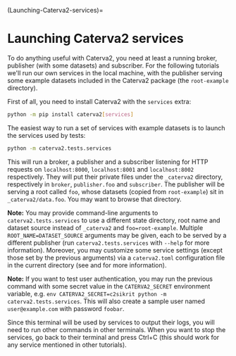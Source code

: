 (Launching-Caterva2-services)=
# Launching Caterva2 services

To do anything useful with Caterva2, you need at least a running broker, publisher (with some datasets) and subscriber.  For the following tutorials we'll run our own services in the local machine, with the publisher serving some example datasets included in the Caterva2 package (the `root-example` directory).

First of all, you need to install Caterva2 with the `services` extra:

```sh
python -m pip install caterva2[services]
```

The easiest way to run a set of services with example datasets is to launch the services used by tests:

```sh
python -m caterva2.tests.services
```

This will run a broker, a publisher and a subscriber listening for HTTP requests on `localhost:8000`, `localhost:8001` and `localhost:8002` respectively.  They will put their private files under the `_caterva2` directory, respectively in `broker`, `publisher.foo` and `subscriber`.  The publisher will be serving a root called `foo`, whose datasets (copied from `root-example`) sit in `_caterva2/data.foo`.  You may want to browse that directory.

**Note:** You may provide command-line arguments to `caterva2.tests.services` to use a different state directory, root name and dataset source instead of `_caterva2` and `foo=root-example`.  Multiple `ROOT_NAME=DATASET_SOURCE` arguments may be given, each to be served by a different publisher (run `caterva2.tests.services` with `--help` for more information).  Moreover, you may customize some service settings (except those set by the previous arguments) via a `caterva2.toml` configuration file in the current directory (see [](caterva2.toml) and [](Running-independent-Caterva2-services) for more information).

**Note:** If you want to test user authentication, you may run the previous command with some secret value in the `CATERVA2_SECRET` environment variable, e.g. `env CATERVA2_SECRET=c2sikrit python -m caterva2.tests.services`.  This will also create a sample user named `user@example.com` with password `foobar`.

Since this terminal will be used by services to output their logs, you will need to run other commands in other terminals.  When you want to stop the services, go back to their terminal and press Ctrl+C (this should work for any service mentioned in other tutorials).

